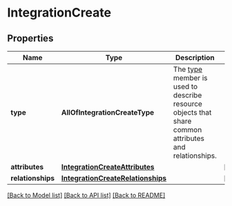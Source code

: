 # IntegrationCreate

## Properties
Name | Type | Description | Notes
------------ | ------------- | ------------- | -------------
**type** | **AllOfIntegrationCreateType** | The [type](https://jsonapi.org/format/#document-resource-object-identification) member is used to describe resource objects that share common attributes and relationships. | 
**attributes** | [**IntegrationCreateAttributes**](IntegrationCreateAttributes.md) |  | [optional] 
**relationships** | [**IntegrationCreateRelationships**](IntegrationCreateRelationships.md) |  | [optional] 

[[Back to Model list]](../README.md#documentation-for-models) [[Back to API list]](../README.md#documentation-for-api-endpoints) [[Back to README]](../README.md)


